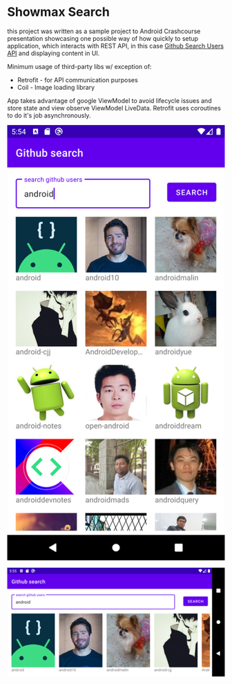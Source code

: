 Showmax Search
==============

this project was written as a sample project to Android Crashcourse presentation showcasing one possible way of how quickly to setup application, which interacts with REST API, in this case [Github Search Users API](https://docs.github.com/en/free-pro-team@latest/rest/reference/search#search-users) and displaying content in UI.

Minimum usage of third-party libs w/ exception of:

- Retrofit - for API communication purposes
- Coil - Image loading library

App takes advantage of google ViewModel to avoid lifecycle issues and store state and view observe ViewModel LiveData. Retrofit uses coroutines to do it's job asynchronously.

![portrait](screen1.png)

![landscape](screen2.png)
